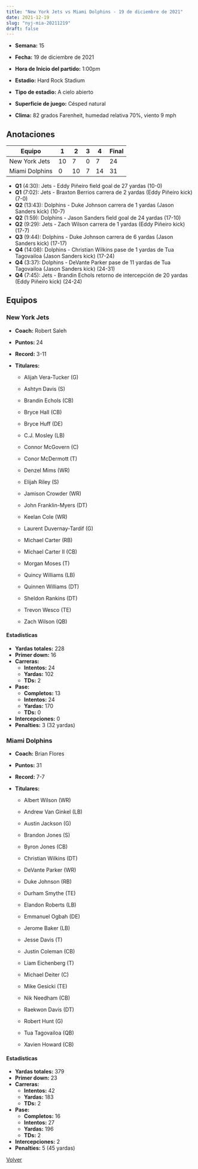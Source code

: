 ```yaml
---
title: "New York Jets vs Miami Dolphins - 19 de diciembre de 2021"
date: 2021-12-19
slug: "nyj-mia-20211219"
draft: false
---
```


* **Semana:** 15
* **Fecha:** 19 de diciembre de 2021

* **Hora de Inicio del partido:** 1:00pm
* **Estadio:** Hard Rock Stadium
* **Tipo de estadio:** A cielo abierto
* **Superficie de juego:** Césped natural
* **Clima:** 82 grados Farenheit, humedad relativa 70%, viento 9 mph





## Anotaciones
| Equipo | 1 | 2 | 3 | 4 | Final |
|--------|---|---|---|---|-------|
| New York Jets  | 10 | 7 | 0 | 7  | 24 |
| Miami Dolphins  | 0 | 10 | 7 | 14  | 31 |
* **Q1** (4:30): Jets - Eddy Piñeiro field goal de 27 yardas (10-0)
* **Q1** (7:02): Jets - Braxton Berrios carrera de 2 yardas (Eddy Piñeiro kick) (7-0)
* **Q2** (13:43): Dolphins - Duke Johnson carrera de 1 yardas (Jason Sanders kick) (10-7)
* **Q2** (1:59): Dolphins - Jason Sanders field goal de 24 yardas (17-10)
* **Q2** (9:29): Jets - Zach Wilson carrera de 1 yardas (Eddy Piñeiro kick) (17-7)
* **Q3** (9:44): Dolphins - Duke Johnson carrera de 6 yardas (Jason Sanders kick) (17-17)
* **Q4** (14:08): Dolphins - Christian Wilkins pase de 1 yardas de Tua Tagovailoa (Jason Sanders kick) (17-24)
* **Q4** (3:37): Dolphins - DeVante Parker pase de 11 yardas de Tua Tagovailoa (Jason Sanders kick) (24-31)
* **Q4** (7:45): Jets - Brandin Echols retorno de intercepción de 20 yardas (Eddy Piñeiro kick) (24-24)


## Equipos


### New York Jets
* **Coach:** Robert Saleh
* **Puntos:** 24
* **Record:** 3-11
* **Titulares:** 

  * Alijah Vera-Tucker (G) 

  * Ashtyn Davis (S) 

  * Brandin Echols (CB) 

  * Bryce Hall (CB) 

  * Bryce Huff (DE) 

  * C.J. Mosley (LB) 

  * Connor McGovern (C) 

  * Conor McDermott (T) 

  * Denzel Mims (WR) 

  * Elijah Riley (S) 

  * Jamison Crowder (WR) 

  * John Franklin-Myers (DT) 

  * Keelan Cole (WR) 

  * Laurent Duvernay-Tardif (G) 

  * Michael Carter (RB) 

  * Michael Carter II (CB) 

  * Morgan Moses (T) 

  * Quincy Williams (LB) 

  * Quinnen Williams (DT) 

  * Sheldon Rankins (DT) 

  * Trevon Wesco (TE) 

  * Zach Wilson (QB) 

#### Estadísticas
* **Yardas totales:** 228
* **Primer down:** 16
* **Carreras:**
  * **Intentos:** 24
  * **Yardas:** 102
  * **TDs:** 2
* **Pase:**
  * **Completos:** 13
  * **Intentos:** 24
  * **Yardas:** 170
  * **TDs:** 0
* **Intercepciones:** 0
* **Penalties:** 3 (32 yardas)

### Miami Dolphins
* **Coach:** Brian Flores
* **Puntos:** 31
* **Record:** 7-7
* **Titulares:** 

  * Albert Wilson (WR) 

  * Andrew Van Ginkel (LB) 

  * Austin Jackson (G) 

  * Brandon Jones (S) 

  * Byron Jones (CB) 

  * Christian Wilkins (DT) 

  * DeVante Parker (WR) 

  * Duke Johnson (RB) 

  * Durham Smythe (TE) 

  * Elandon Roberts (LB) 

  * Emmanuel Ogbah (DE) 

  * Jerome Baker (LB) 

  * Jesse Davis (T) 

  * Justin Coleman (CB) 

  * Liam Eichenberg (T) 

  * Michael Deiter (C) 

  * Mike Gesicki (TE) 

  * Nik Needham (CB) 

  * Raekwon Davis (DT) 

  * Robert Hunt (G) 

  * Tua Tagovailoa (QB) 

  * Xavien Howard (CB) 

#### Estadísticas
* **Yardas totales:** 379
* **Primer down:** 23
* **Carreras:**
  * **Intentos:** 42
  * **Yardas:** 183
  * **TDs:** 2
* **Pase:**
  * **Completos:** 16
  * **Intentos:** 27
  * **Yardas:** 196
  * **TDs:** 2
* **Intercepciones:** 2
* **Penalties:** 5 (45 yardas)


[Volver](/historia/2021)

